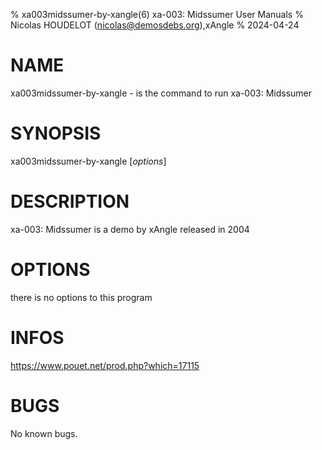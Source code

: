 % xa003midssumer-by-xangle(6) xa-003: Midssumer User Manuals
% Nicolas HOUDELOT (nicolas@demosdebs.org),xAngle
% 2024-04-24

# NAME
xa003midssumer-by-xangle - is the command to run xa-003: Midssumer 

# SYNOPSIS
xa003midssumer-by-xangle [*options*]

# DESCRIPTION
xa-003: Midssumer  is a demo by xAngle released in 2004

# OPTIONS
there is no options to this program

# INFOS
https://www.pouet.net/prod.php?which=17115

# BUGS
No known bugs.

